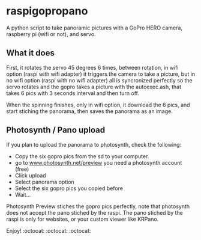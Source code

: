 raspigopropano
==============

A python script to take panoramic pictures with a GoPro HERO camera, raspberry pi (wifi or not), and servo.

What it does
-------------

First, it rotates the servo 45 degrees 6 times, between rotation, in wifi option (raspi with wifi adapter) it triggers the camera to take a picture, but in no wifi option (raspi with no wifi adapter) all is syncronized perfectly so the servo rotates and the gopro takes a picture with the autoexec.ash, that takes 6 pics with 3 seconds interval and then turn off.

When the spinning finishes, only in wifi option, it download the 6 pics, and start stiching the panorama, then saves the panorama as an image.

Photosynth / Pano upload
------------------------

If you plan to upload the panorama to photosynth, check the following:
* Copy the six gopro pics from the sd to your computer.
* go to www.photosynth.net/preview  you need a photosynth account (free)
* Click upload 
* Select panorama option
* Select the six gopro pics you copied before
* Wait...

Photosynth Preview stiches the gopro pics perfectly, note that photosynth does not accept the pano stiched by the raspi. The pano stiched by the raspi is only for websites, or your custom viewer like KRPano.

Enjoy! :octocat: :octocat: :octocat:
